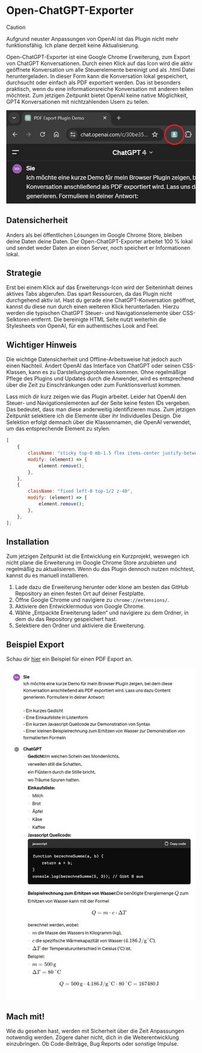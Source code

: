 # Open-ChatGPT-Exporter

> [!CAUTION]
> Aufgrund neuster Anpassungen von OpenAI ist das Plugin nicht mehr funktionsfähig. Ich plane derzeit keine Aktualisierung.

Open-ChatGPT-Exporter ist eine Google Chrome Erweiterung, zum Export von ChatGPT Konversationen. Durch einen Klick auf das Icon wird die aktiv geöffnete Konversation um alle Steuerelemente bereinigt und als .html Datei heruntergeladen. In dieser Form kann die Konversation lokal gespeichert, durchsucht oder einfach als PDF exportiert werden. Das ist besonders praktisch, wenn du eine informationsreiche Konversation mit anderen teilen möchtest. Zum jetzigen Zeitpunkt bietet OpenAI keine native Möglichkeit, GPT4 Konversationen mit nichtzahlenden Usern zu teilen.

![Beispiel](readme/plugin.JPG)

## Datensicherheit

Anders als bei öffentlichen Lösungen im Google Chrome Store, bleiben deine Daten deine Daten. Der Open-ChatGPT-Exporter arbeitet 100 % lokal und sendet weder Daten an einen Server, noch speichert er Informationen lokal.

## Strategie

Erst bei einem Klick auf das Erweiterungs-Icon wird der Seiteninhalt deines aktives Tabs abgerufen. Das spart Ressourcen, da das Plugin nicht durchgehend aktiv ist. Hast du gerade eine ChatGPT-Konversation geöffnet, kannst du diese nun durch einen weiteren Klick herunterladen. Hierzu werden die typischen ChatGPT Steuer- und Navigationselemente über CSS-Selktoren entfernt. Die bereinigte HTML Seite nutzt weiterhin die Stylesheets von OpenAI, für ein authentisches Look and Feel.

## Wichtiger Hinweis

Die wichtige Datensicherheit und Offline-Arbeitsweise hat jedoch auch einen Nachteil. Ändert OpenAI das Interface von ChatGPT oder seinen CSS-Klassen, kann es zu Darstellungsproblemen kommen. Ohne regelmäßige Pflege des Plugins und Updates durch die Anwender, wird es entsprechend über die Zeit zu Einschränkungen oder zum Funktionsverlust kommen.

Lass mich dir kurz zeigen wie das Plugin arbeitet. Leider hat OpenAI den Steuer- und Navigationslementen auf der Seite keine festen IDs vergeben. Das bedeutet, dass man diese anderweitig identifizieren muss. Zum jetzigen Zeitpunkt selektiere ich die Elemente über ihr Individuelles Design. Die Selektion erfolgt demnach über die Klassennamen, die OpenAI verwendet, um das entsprechende Element zu stylen.

```javascript
[
	{
		className: "sticky top-0 mb-1.5 flex items-center justify-between z-10 h-14 p-2 font-semibold bg-token-main-surface-primary",
		modify: (element) => {
			element.remove();
		},
	},
	{
		className: "fixed left-0 top-1/2 z-40",
		modify: (element) => {
			element.remove();
		},
	},
];
```

## Installation

Zum jetzigen Zeitpunkt ist die Entwicklung ein Kurzprojekt, weswegen ich nicht plane die Erweiterung im Google Chrome Store anzubieten und regelmäßig zu aktualisieren. Wenn du das Plugin dennoch nutzen möchtest, kannst du es manuell installieren.

1. Lade dazu die Erweiterung herunter oder klone am besten das GitHub Repository an einen festen Ort auf deiner Festplatte.
2. Öffne Google Chrome und navigiere zu `chrome://extensions/`.
3. Aktiviere den Entwicklermodus von Google Chrome.
4. Wähle „Entpackte Erweiterung laden“ und navigiere zu dem Ordner, in dem du das Repository gespeichert hast.
5. Selektiere den Ordner und aktiviere die Erweiterung.

## Beispiel Export

Schau dir [hier](readme/example.pdf) ein Beispiel für einen PDF Export an.

![Beispiel](readme/example.JPG)

## Mach mit!

Wie du gesehen hast, werden mit Sicherheit über die Zeit Anpassungen notwendig werden. Zögere daher nicht, dich in die Weiterentwicklung einzubringen. Ob Code-Beiträge, Bug Reports oder sonstige Impulse.
